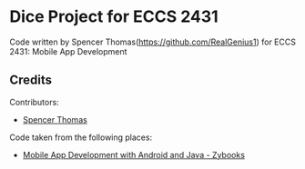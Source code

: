 # Dice Project for ECCS 2431

Code written by Spencer Thomas(https://github.com/RealGenius1) for ECCS 2431: Mobile App Development

## Credits

Contributors:
- [Spencer Thomas](https://github.com/RealGenius1)

Code taken from the following places:
- [Mobile App Development with Android and Java - Zybooks](https://www.zybooks.com/catalog/mobile-app-development-android-java/#toggle-id-1)